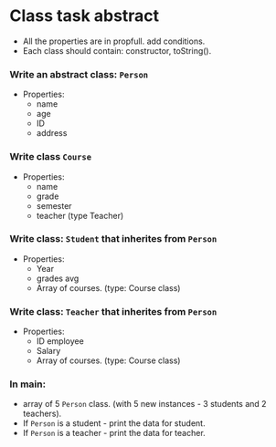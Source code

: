 # Class task abstract

- All the properties are in propfull. add conditions.
- Each class should contain: constructor, toString().

### Write an abstract class: `Person`

- Properties:
  - name
  - age
  - ID
  - address

### Write class `Course`

- Properties:
  - name
  - grade
  - semester
  - teacher (type Teacher)

### Write class: `Student` that inherites from `Person`

- Properties:
  - Year
  - grades avg
  - Array of courses. (type: Course class)

### Write class: `Teacher` that inherites from `Person`

- Properties:
  - ID employee
  - Salary
  - Array of courses. (type: Course class)

### In main:

- array of 5 `Person` class. (with 5 new instances - 3 students and 2 teachers).
- If `Person` is a student - print the data for student.
- If `Person` is a teacher - print the data for teacher.

